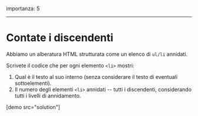 importanza: 5

---

# Contate i discendenti

Abbiamo un alberatura HTML strutturata come un elenco di `ul/li` annidati.

Scrivete il codice che per ogni elemento `<li>` mostri:

1. Qual è il testo al suo interno (senza considerare il testo di eventuali sottoelementi).
2. Il numero degli elementi `<li>` annidati -- tutti i discendenti, considerando tutti i livelli di annidamento.

[demo src="solution"]
